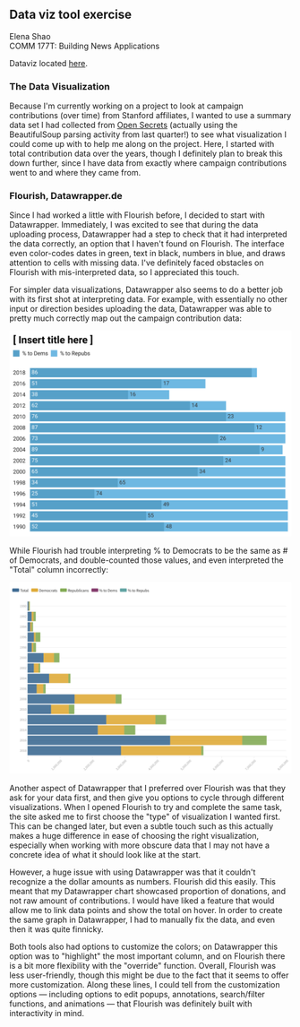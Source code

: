 ## Data viz tool exercise
Elena Shao  
COMM 177T: Building News Applications

Dataviz located [here](http://elenaling.com/stanford-contribs/).

### The Data Visualization

Because I'm currently working on a project to look at campaign contributions (over time) from Stanford affiliates, I wanted to use a summary data set I had collected from [Open Secrets](https://www.opensecrets.org/orgs/toprecips.php?id=D000000750&cycle=2018) (actually using the BeautifulSoup parsing activity from last quarter!) to see what visualization I could come up with to help me along on the project. Here, I started with total contribution data over the years, though I definitely plan to break this down further, since I have data from exactly where campaign contributions went to and where they came from.

### Flourish, Datawrapper.de

Since I had worked a little with Flourish before, I decided to start with Datawrapper. Immediately, I was excited to see that during the data uploading process, Datawrapper had a step to check that it had interpreted the data correctly, an option that I haven't found on Flourish. The interface even color-codes dates in green, text in black, numbers in blue, and draws attention to cells with missing data. I've definitely faced obstacles on Flourish with mis-interpreted data, so I appreciated this touch. 

For simpler data visualizations, Datawrapper also seems to do a better job with its first shot at interpreting data. For example, with essentially no other input or direction besides uploading the data, Datawrapper was able to pretty much correctly map out the campaign contribution data:

![dataviz2](https://github.com/eshao98/Comm177T-2019/blob/master/_site/stanford-contribs/dataviz2.png)

While Flourish had trouble interpreting % to Democrats to be the same as # of Democrats, and double-counted those values, and even interpreted the "Total" column incorrectly:

![dataviz1](https://github.com/eshao98/Comm177T-2019/blob/master/_site/stanford-contribs/dataviz1.png)

Another aspect of Datawrapper that I preferred over Flourish was that they ask for your data first, and then give you options to cycle through different visualizations. When I opened Flourish to try and complete the same task, the site asked me to first choose the "type" of visualization I wanted first. This can be changed later, but even a subtle touch such as this actually makes a huge difference in ease of choosing the right visualization, especially when working with more obscure data that I may not have a concrete idea of what it should look like at the start. 

However, a huge issue with using Datawrapper was that it couldn't recognize a the dollar amounts as numbers. Flourish did this easily. This meant that my Datawrapper chart showcased proportion of donations, and not raw amount of contributions. I would have liked a feature that would allow me to link data points and show the total on hover. In order to create the same graph in Datawrapper, I had to manually fix the data, and even then it was quite finnicky.

Both tools also had options to customize the colors; on Datawrapper this option was to "highlight" the most important column, and on Flourish there is a bit more flexibility with the "override" function. Overall, Flourish was less user-friendly, though this might be due to the fact that it seems to offer more customization. Along these lines, I could tell from the customization options &mdash; including options to edit popups, annotations, search/filter functions, and animations &mdash; that Flourish was definitely built with interactivity in mind. 
